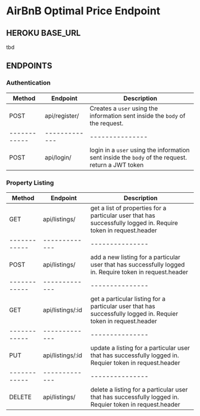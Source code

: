 # AirBnB Optimal Price Endpoint

## HEROKU BASE_URL

tbd

## ENDPOINTS

### Authentication

| Method | Endpoint | Description |
|------------|-------------|---------------|
|POST| api/register/ | Creates a `user` using the information sent inside the `body` of the request.|
|------------|-------------|---------------|
|POST| api/login/ | login in a `user` using the information sent inside the `body` of the request. return a JWT token |

### Property Listing

| Method | Endpoint | Description |
|------------|-------------|---------------|
|GET| api/listings/ | get a list of properties for a particular user that has successfully logged in. Require token in request.header|
|------------|-------------|---------------|
|POST| api/listings/ | add a new listing for a particular user that has successfully logged in. Require token in request.header|
|------------|-------------|---------------|
|GET| api/listings/:id | get a particular listing for a particular user that has successfully logged in. Requier token in request.header|
|------------|-------------|---------------|
|PUT| api/listings/:id | update a listing for a particular user that has successfully logged in. Requier token in request.header|
|------------|-------------|---------------|
|DELETE| api/listings/ | delete a listing for a particular user that has successfully logged in. Requier token in request.header|
